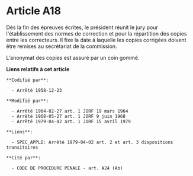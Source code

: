 # Article A18

Dès la fin des épreuves écrites, le président réunit le jury pour l'établissement des normes de correction et pour la
répartition des copies entre les correcteurs. Il fixe la date à laquelle les copies corrigées doivent être remises au
secrétariat de la commission.

L'anonymat des copies est assuré par un coin gommé.

**Liens relatifs à cet article**

	**Codifié par**:

	  - Arrêté 1958-12-23

	**Modifié par**:

	  - Arrêté 1964-02-27 art. 1 JORF 19 mars 1964
	  - Arrêté 1968-05-27 art. 1 JORF 9 juin 1968
	  - Arrêté 1979-04-02 art. 1 JORF 15 avril 1979

	**Liens**:

	  - SPEC_APPLI: Arrêté 1979-04-02 art. 2 et art. 3 dispositions transitoires

	**Cité par**:

	  - CODE DE PROCEDURE PENALE - art. A24 (Ab)
